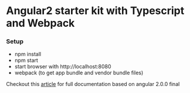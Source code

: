 # Angular2 starter kit with Typescript and Webpack

### Setup

- npm install  
- npm start  
- start browser with http://localhost:8080  
- webpack (to get app bundle and vendor bundle files)

Checkout this [article](http://www.schempy.com/2016/01/19/angular2_webpack_typescript/) for full documentation based on angular 2.0.0 final
